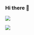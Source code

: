 ### Hi there 👋

<p align="left">
  <img src ="https://github-readme-streak-stats.herokuapp.com?user=AlexGavrilov939&theme=darcula&hide_border=true&background=FFFFFF00">
</p>

![](https://leetcard.jacoblin.cool/alexgavrilov939?border=0&radius=20)
